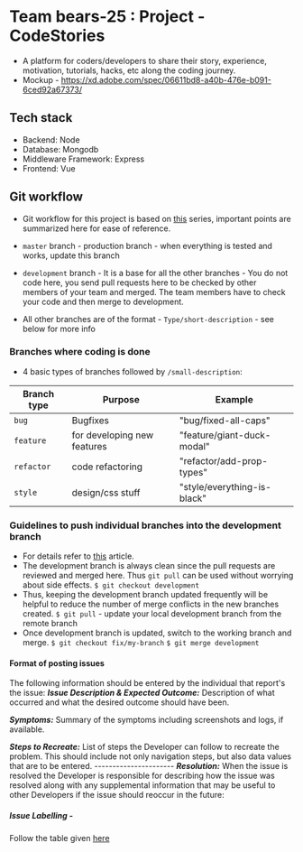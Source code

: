 # Team bears-25 : Project - CodeStories

* A platform for coders/developers to share their story, experience, motivation, tutorials, hacks, etc along the coding journey.
* Mockup - https://xd.adobe.com/spec/06611bd8-a40b-476e-b091-6ced92a67373/

## Tech stack

* Backend: Node
* Database: Mongodb
* Middleware Framework: Express
* Frontend: Vue

## Git workflow

* Git workflow for this project is based on [this](https://medium.com/@francesco.agnoletto/how-to-not-f-up-your-local-files-with-git-part-1-e0756c88fd3c) series, important points are summarized here for ease of reference.

* `master` branch - production branch - when everything is tested and works, update this branch
* `development` branch - It is a base for all the other branches - You do not code here, you send pull requests here to be checked by other members of your team and merged. The team members have to check your code and then merge to development.
* All other branches are of the format - `Type/short-description` - see below for more info

### Branches where coding is done 

* 4 basic types of branches followed by `/small-description`:

| Branch type | Purpose | Example
| ----------- | ------- | -------|
| `bug` | Bugfixes | "bug/fixed-all-caps"
| `feature` | for developing new features | "feature/giant-duck-modal"
| `refactor` | code refactoring | "refactor/add-prop-types"
| `style` | design/css stuff | "style/everything-is-black"

### Guidelines to push individual branches into the development branch

* For details refer to [this](https://medium.com/@francesco.agnoletto/how-to-not-f-up-your-local-files-with-git-part-2-fc4e243be02a) article.
* The development branch is always clean since the pull requests are reviewed and merged here. Thus `git pull` can be used without worrying about side effects. 
`$ git checkout development`
* Thus, keeping the development branch updated frequently will be helpful to reduce the number of merge conflicts in the new branches created.
`$ git pull` - update your local development branch from the remote branch 
* Once development branch is updated, switch to the working branch and merge.
`$ git checkout fix/my-branch`
`$ git merge development`

#### Format of posting issues
The following information should be entered by the individual that report's the issue:
**_Issue Description & Expected Outcome:_** Description of what occurred and what the desired outcome should have been.

**_Symptoms:_** Summary of the symptoms including screenshots and logs, if available.

**_Steps to Recreate:_** List of steps the Developer can follow to recreate the problem. This should include not only navigation steps, but also data values that are to be entered.
                ----------------------
**_Resolution:_** When the issue is resolved the Developer is responsible for describing how the issue was resolved along with any supplemental information that may be useful to other Developers if the issue should reoccur in the future:

##### Issue Labelling - 
Follow the table given [here](https://github.com/Chingu-cohorts/pmrok/wiki/Getting-Started:-Issue-Reporting-and-Tracking#the-importance-of-labels)










